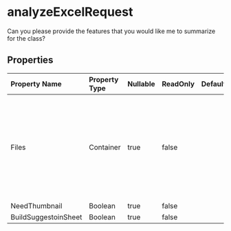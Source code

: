 # **analyzeExcelRequest**

Can you please provide the features that you would like me to summarize for the class? 

## **Properties**

| Property Name | Property Type | Nullable |  ReadOnly | DefaultValue | Description | 
| :- | :- | :- |:- |  :- | :- |
|Files|Container|true|false |  |The class has a property called "Files" that is a list of FileInfo objects with a default value of an empty list.|
|NeedThumbnail|Boolean|true|false |  ||
|BuildSuggestoinSheet|Boolean|true|false |  ||

